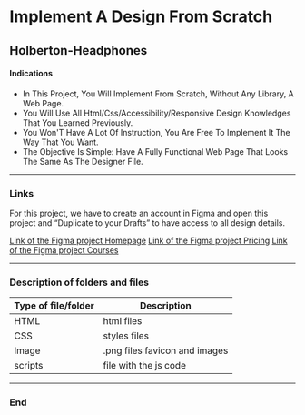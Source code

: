 #  Implement A Design From Scratch
##  Holberton-Headphones

#### Indications
- In This Project, You Will Implement From Scratch, Without Any Library, A Web Page. 
- You Will Use All Html/Css/Accessibility/Responsive Design Knowledges That You Learned Previously.
- You Won'T Have A Lot Of Instruction, You Are Free To Implement It The Way That You Want.
- The Objective Is Simple: Have A Fully Functional Web Page That Looks The Same As The Designer File.

----


### Links
For this project, we have to create an account in Figma and open this project and “Duplicate to your Drafts” to have access to all design details.

[Link of the Figma project Homepage](https://www.figma.com/file/QYQqMYbdpAHL5xTclwJKSI/Homepage?node-id=0%3A1)
[Link of the Figma project Pricing](https://www.figma.com/file/KLAI53jdYpfFNEy0O79ymB/Pricing)
[Link of the Figma project Courses](https://www.figma.com/file/ivg3abH1HLmMayBgjGg1Qf/Courses)


----


                    
### Description of folders and files
                    
Type of file/folder | Description
------------- | -------------
HTML  | html files
CSS | styles files
Image | .png files favicon and images
scripts | file with the js code



----


### End

